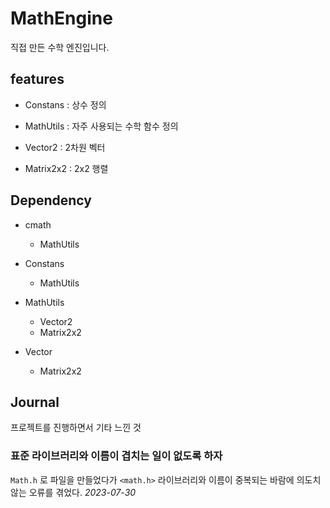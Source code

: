 # MathEngine
직접 만든 수학 엔진입니다.

## features 
- Constans : 상수 정의

- MathUtils : 자주 사용되는 수학 함수 정의

- Vector2 : 2차원 벡터
- Matrix2x2 : 2x2 행렬

## Dependency
- cmath
  - MathUtils
  
- Constans
  - MathUtils

- MathUtils
  - Vector2
  - Matrix2x2

- Vector
  - Matrix2x2

## Journal
프로젝트를 진행하면서 기타 느낀 것

### 표준 라이브러리와 이름이 겹치는 일이 없도록 하자 
`Math.h` 로 파일을 만들었다가  `<math.h>` 라이브러리와 이름이 중복되는 바람에 의도치 않는 오류를 겪었다.
_2023-07-30_
